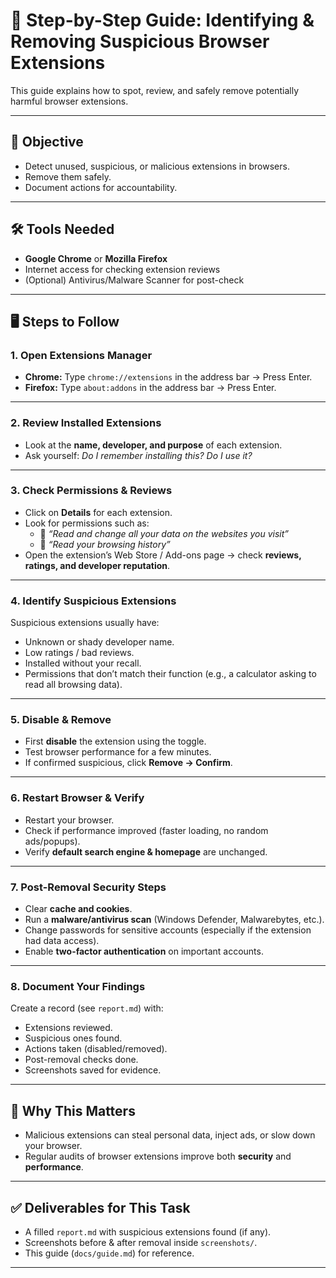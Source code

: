 # 📘 Step-by-Step Guide: Identifying & Removing Suspicious Browser Extensions  

This guide explains how to spot, review, and safely remove potentially harmful browser extensions.  

---

## 🎯 Objective  
- Detect unused, suspicious, or malicious extensions in browsers.  
- Remove them safely.  
- Document actions for accountability.  

---

## 🛠️ Tools Needed  
- **Google Chrome** or **Mozilla Firefox**  
- Internet access for checking extension reviews  
- (Optional) Antivirus/Malware Scanner for post-check  

---

## 🖥️ Steps to Follow  

### 1. Open Extensions Manager  
- **Chrome:** Type `chrome://extensions` in the address bar → Press Enter.  
- **Firefox:** Type `about:addons` in the address bar → Press Enter.  

---

### 2. Review Installed Extensions  
- Look at the **name, developer, and purpose** of each extension.  
- Ask yourself: *Do I remember installing this? Do I use it?*  

---

### 3. Check Permissions & Reviews  
- Click on **Details** for each extension.  
- Look for permissions such as:  
  - 🚩 *“Read and change all your data on the websites you visit”*  
  - 🚩 *“Read your browsing history”*  
- Open the extension’s Web Store / Add-ons page → check **reviews, ratings, and developer reputation**.  

---

### 4. Identify Suspicious Extensions  
Suspicious extensions usually have:  
- Unknown or shady developer name.  
- Low ratings / bad reviews.  
- Installed without your recall.  
- Permissions that don’t match their function (e.g., a calculator asking to read all browsing data).  

---

### 5. Disable & Remove  
- First **disable** the extension using the toggle.  
- Test browser performance for a few minutes.  
- If confirmed suspicious, click **Remove → Confirm**.  

---

### 6. Restart Browser & Verify  
- Restart your browser.  
- Check if performance improved (faster loading, no random ads/popups).  
- Verify **default search engine & homepage** are unchanged.  

---

### 7. Post-Removal Security Steps  
- Clear **cache and cookies**.  
- Run a **malware/antivirus scan** (Windows Defender, Malwarebytes, etc.).  
- Change passwords for sensitive accounts (especially if the extension had data access).  
- Enable **two-factor authentication** on important accounts.  

---

### 8. Document Your Findings  
Create a record (see `report.md`) with:  
- Extensions reviewed.  
- Suspicious ones found.  
- Actions taken (disabled/removed).  
- Post-removal checks done.  
- Screenshots saved for evidence.  

---

## 📌 Why This Matters  
- Malicious extensions can steal personal data, inject ads, or slow down your browser.  
- Regular audits of browser extensions improve both **security** and **performance**.  

---

## ✅ Deliverables for This Task  
- A filled `report.md` with suspicious extensions found (if any).  
- Screenshots before & after removal inside `screenshots/`.  
- This guide (`docs/guide.md`) for reference.  

---
